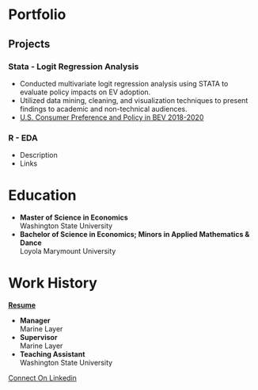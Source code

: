 # Portfolio

## Projects
### Stata - Logit Regression Analysis
- Conducted multivariate logit regression analysis using STATA to evaluate policy impacts on EV adoption.
- Utilized data mining, cleaning, and visualization techniques to present findings to academic and non-technical audiences.
- [U.S. Consumer Preference and Policy in BEV 2018-2020](https://github.com/nicolerouleau/Stata_US_BEV)

### R - EDA
- Description
- Links

# Education
- __Master of Science in Economics__ <br/>
Washington State University
- __Bachelor of Science in Economics; Minors in Applied Mathematics & Dance__ <br/>
Loyola Marymount University

# Work History
__[Resume](https://github.com/nicolerouleau/Resume)__
- __Manager__ <br/>
Marine Layer <br/>
- __Supervisor__ <br/>
Marine Layer <br/>
- __Teaching Assistant__ <br/>
Washington State University <br/>

[Connect On Linkedin](https://www.linkedin.com/in/nicole-rouleau/)
